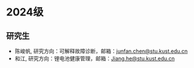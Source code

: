 

  

# 2024级
## 研究生
- 陈峻帆, 研究方向：可解释故障诊断，邮箱：junfan.chen@stu.kust.edu.cn
- 和江, 研究方向：锂电池健康管理，邮箱：Jiang.he@stu.kust.edu.cn
  

